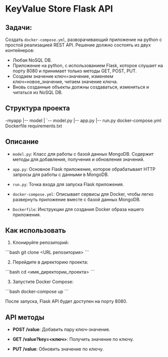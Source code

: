 # KeyValue Store Flask API

## Задачи:
Создать `docker-compose.yml`, разворачивающий приложение на python с простой реализацией REST API. Решение должно состоять из двух контейнеров:
- Любая NoSQL DB.
- Приложение на python, с использованием Flask, которое слушает на порту 8080 и принимает только методы GET, POST, PUT.
- Создаем значение ключ=значение, изменяем ключ=новое_значение, читаем значение ключа.
- Вновь созданные объекты должны создаваться, изменяться и читаться из NoSQL DB.

## Структура проекта
-myapp
|-- model
| `-- model.py
|-- app.py
|-- run.py
docker-compose.yml
Dockerfile
requirements.txt
## Описание

- `model.py`: Класс для работы с базой данных MongoDB. Содержит методы для добавления, получения и обновления значений.

- `app.py`: Основное Flask приложение, которое обрабатывает HTTP запросы для работы с данными в MongoDB.

- `run.py`: Точка входа для запуска Flask приложения.

- `docker-compose.yml`: Описывает сервисы для Docker, чтобы легко развернуть приложение вместе с базой данных MongoDB.

- `Dockerfile`: Инструкции для создания Docker образа нашего приложения.

## Как использовать

1. Клонируйте репозиторий:

\```bash
git clone <URL репозитория>
\```

2. Перейдите в директорию проекта:

\```bash
cd <имя_директории_проекта>
\```

3. Запустите Docker Compose:

\```bash
docker-compose up
\```

После запуска, Flask API будет доступен на порту 8080.

## API методы

- **POST /value**: Добавить пару ключ-значение.
  
- **GET /value?key=<ключ>**: Получить значение по ключу.
  
- **PUT /value**: Обновить значение по ключу.
